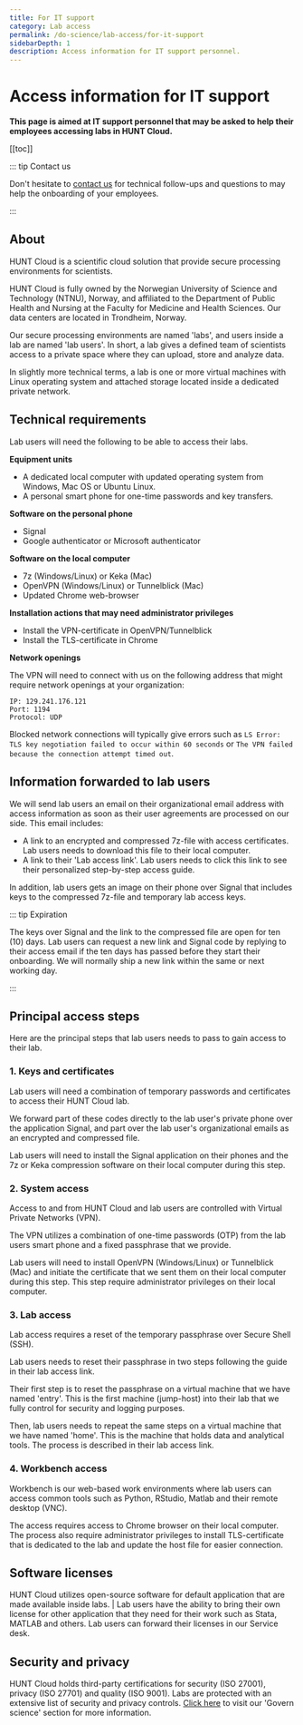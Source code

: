 ```yaml
---
title: For IT support
category: Lab access
permalink: /do-science/lab-access/for-it-support
sidebarDepth: 1
description: Access information for IT support personnel.
---
```


# Access information for IT support

**This page is aimed at IT support personnel that may be asked to help their employees accessing labs in HUNT Cloud.**

[[toc]]

::: tip Contact us

Don't hesitate to [contact us](/contact) for technical follow-ups and questions to may help the onboarding of your employees.

:::

## About 

HUNT Cloud is a scientific cloud solution that provide secure processing environments for scientists.

HUNT Cloud is fully owned by the Norwegian University of Science and Technology (NTNU), Norway, and affiliated to the Department of Public Health and Nursing at the Faculty for Medicine and Health Sciences. Our data centers are located in Trondheim, Norway.

Our secure processing environments are named 'labs', and users inside a lab are named 'lab users'. In short, a lab gives a defined team of scientists access to a private space where they can upload, store and analyze data.

In slightly more technical terms, a lab is one or more virtual machines with Linux operating system and  attached storage located inside a dedicated private network.

## Technical requirements

Lab users will need the following to be able to access their labs.

**Equipment units**

* A dedicated local computer with updated operating system from Windows, Mac OS or Ubuntu Linux.
* A personal smart phone for one-time passwords and key transfers. 

**Software on the personal phone** 

* Signal 
* Google authenticator or Microsoft authenticator

**Software on the local computer**

* 7z (Windows/Linux) or Keka (Mac)
* OpenVPN (Windows/Linux) or Tunnelblick (Mac)
* Updated Chrome web-browser

**Installation actions that may need administrator privileges** 

* Install the VPN-certificate in OpenVPN/Tunnelblick
* Install the TLS-certificate in Chrome

**Network openings**

The VPN will need to connect with us on the following address that might require network openings at your organization: 

```
IP: 129.241.176.121
Port: 1194
Protocol: UDP
```

Blocked network connections will typically give errors such as `LS Error: TLS key negotiation failed to occur within 60 seconds` or `The VPN failed because the connection attempt timed out`.

## Information forwarded to lab users

We will send lab users an email on their organizational email address with access information as soon as their user agreements are processed on our side. This email includes:


* A link to an encrypted and compressed 7z-file with access certificates. Lab users needs to download this file to their local computer.
* A link to their 'Lab access link'. Lab users needs to click this link to see their personalized step-by-step access guide.

In addition, lab users gets an image on their phone over Signal that includes keys to the compressed 7z-file and temporary lab access keys. 

::: tip Expiration

The keys over Signal and the link to the compressed file are open for ten (10) days. Lab users can request a new link and Signal code by replying to their access email if the ten days has passed before they start their onboarding. We will normally ship a new link within the same or next working day. 

:::



## Principal access steps

Here are the principal steps that lab users needs to pass to gain access to their lab. 

### 1. Keys and certificates

Lab users will need a combination of temporary passwords and certificates to access their HUNT Cloud lab. 

We forward part of these codes directly to the lab user's private phone over the application Signal, and part over the lab user's organizational emails as an encrypted and compressed file. 

Lab users will need to install the Signal application on their phones and the 7z or Keka compression software on their local computer during this step. 
 

### 2. System access

Access to and from HUNT Cloud and lab users are controlled with Virtual Private Networks (VPN). 

The VPN utilizes a combination of one-time passwords (OTP) from the lab users smart phone and a fixed passphrase that we provide.

Lab users will need to install OpenVPN (Windows/Linux) or Tunnelblick (Mac) and initiate the certificate that we sent them on their local computer during this step. This step require administrator privileges on their local computer.

### 3. Lab access

Lab access requires a reset of the temporary passphrase over Secure Shell (SSH).

Lab users needs to reset their passphrase in two steps following the guide in their lab access link. 

Their first step is to reset the passphrase on a virtual machine that we have named 'entry'. This is the first machine (jump-host) into their lab that we fully control for security and logging purposes.

Then, lab users needs to repeat the same steps on a virtual machine that we have named 'home'. This is the machine that holds data and analytical tools. The process is described in their lab access link. 

### 4. Workbench access

Workbench is our web-based work environments where lab users can access common tools such as Python, RStudio, Matlab and their remote desktop (VNC).

The access requires access to Chrome browser on their local computer. The process also require administrator privileges to install TLS-certificate that is dedicated to the lab and update the host file for easier connection.


## Software licenses

HUNT Cloud utilizes open-source software for default application that are made available inside labs. 
|
Lab users have the ability to bring their own license for other application that they need for their work such as Stata, MATLAB and others. Lab users can forward their licenses in our Service desk.

## Security and privacy

HUNT Cloud holds third-party certifications for security (ISO 27001), privacy (ISO 27701) and quality (ISO 9001). Labs are protected with an extensive list of security and privacy controls. [Click here](/govern-science/) to visit our 'Govern science' section for more information.



